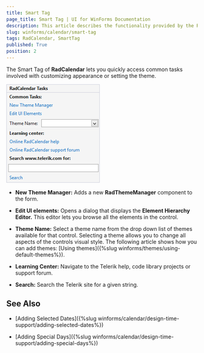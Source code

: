 ```yaml
---
title: Smart Tag
page_title: Smart Tag | UI for WinForms Documentation
description: This article describes the functionality provided by the RadCalendar smart tag.
slug: winforms/calendar/smart-tag
tags: RadCalendar, SmartTag 
published: True
position: 2
---
```

The Smart Tag of __RadCalendar__ lets you quickly access common tasks involved with customizing appearance or setting the theme.

![calendar-smart-tag001.png](images/calendar-smart-tag001.png) 

* __New Theme Manager:__ Adds a new __RadThemeManager__ component to the form.

* __Edit UI elements:__ Opens a dialog that displays the __Element Hierarchy Editor.__ This editor lets you browse all the elements in the control.

* __Theme Name:__ Select a theme name from the drop down list of themes available for that control. Selecting a theme allows you to change all aspects of the controls visual style. The following article shows how you can add themes: [Using themes]({%slug winforms/themes/using-default-themes%}). 

* __Learning Center:__ Navigate to the Telerik help, code library projects or support forum.

* __Search:__ Search the Telerik site for a given string.

## See Also

* [Adding Selected Dates]({%slug  winforms/calendar/design-time-support/adding-selected-dates%})

* [Adding Special Days]({%slug winforms/calendar/design-time-support/adding-special-days%})

